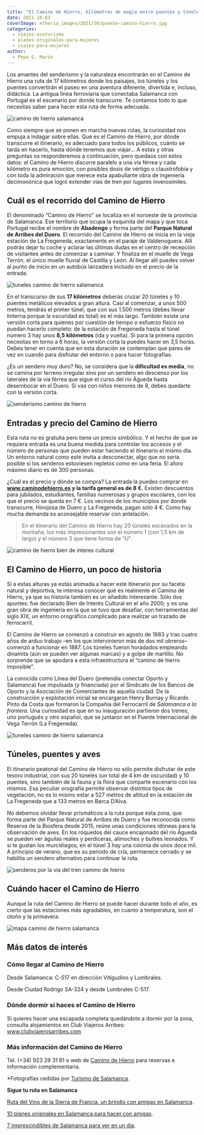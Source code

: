 ```yaml
---
title: "El Camino de Hierro, kilómetros de magia entre puentes y túneles en Salamanca"
date: 2021-10-03
coverImage: etheria_images/2021/10/puente-camino-hierro.jpg
categories: 
  - viajes-ecoturismo
  - planes-originales-para-mujeres
  - viajes-para-mujeres
author: 
  - Pepa G. Marin
---
```


Los amantes del senderismo y la naturaleza encontrarán en el Camino de Hierro una ruta 
de 17 kilómetros donde los paisajes, los túneles y los puentes convertirán el paseo en 
una aventura diferente, divertida e, incluso, didáctica. La antigua línea ferroviaria 
que conectaba Salamanca con Portugal es el escenario por donde transcurre. Te contamos 
todo lo que necesitas saber para hacer esta ruta de forma adecuada. 

![camino de hierro salamanca](etheria_images/2021/10/senderismo-caminos-hierro.jpg "El Camino de Hierro tiene una extensión de 17 km.")

Como siempre que se ponen en marcha nuevas rutas, la curiosidad nos empuja a indagar 
sobre ellas. Qué es el Camino de Hierro, por dónde transcurre el itinerario, es adecuado 
para todos los públicos, cuánto se tarda en hacerlo, hasta dónde tenemos que viajar… A 
estas y otras preguntas os responderemos a continuación, pero quedaos con estos datos: 
el Camino de Hierro discurre paralelo a una vía férrea y cada kilómetro es pura emoción, 
con posibles dosis de vértigo o claustrofobia y con toda la admiración que merece esta 
apabullante obra de ingeniería decimonónica que logró extender vías de tren por lugares 
inverosímiles. 

## Cuál es el recorrido del Camino de Hierro

El denominado “Camino de Hierro” se localiza en el noroeste de la provincia de 
Salamanca. Ese territorio que ocupa la esquinita del mapa y que toca Portugal recibe el 
nombre de **Abadengo** y forma parte del **Parque Natural de Arribes del Duero**. El 
recorrido del Camino de Hierro se inicia en la vieja estación de La Fregeneda, 
exactamente en el paraje de Valdenoguera. Allí podrás dejar tu coche y aclarar las 
últimas dudas en el centro de recepción de visitantes antes de comenzar a caminar. Y 
finaliza en el muelle de Vega Terrón, el único muelle fluvial de Castilla y León. Al 
llegar allí puedes volver al punto de inicio en un autobús lanzadera incluido en el 
precio de la entrada. 

![tuneles camino de hierro salamanca](etheria_images/2021/10/ruta-camino-de-hierro.jpg "En el Camino de Hierro se atraviesan 20 túneles.")

En el transcurso de sus **17 kilómetros** deberás cruzar 20 túneles y 10 puentes 
metálicos elevados a gran altura. Casi al comenzar, a unos 500 metros, tendrás el primer 
túnel, que con sus 1.500 metros (debes llevar linterna porque la oscuridad es total) es 
el más largo. También existe una versión corta para quienes por cuestión de tiempo o 
esfuerzo físico no puedan hacerlo completo: de la estación de Fregeneda hasta el túnel 
número 3 hay unos **8,5 kilómetros** (ida y vuelta). Si para la primera opción necesitas 
en torno a 6 horas, la versión corta la puedes hacer en 3,5 horas. Debes tener en cuenta 
que en esta duración se contemplan que pares de vez en cuando para disfrutar del entorno 
o para hacer fotografías. 

¿Es un sendero muy duro? No, se considera que la **dificultad es media**, no se camina 
por terreno irregular sino por un sendero en descenso por los laterales de la vía férrea 
que sigue el curso del río Águeda hasta desembocar en el Duero. Si vas con niños menores 
de 8, debes quedarte con la versión corta. 

![senderismo camino de hierro](etheria_images/2021/10/itinerario-camino-hierro.jpg "El Camino de Hierro parte de Fregeneda, en Salamanca.")

## Entradas y precio del Camino de Hierro

Esta ruta no es gratuita pero tiene un precio simbólico. Y el hecho de que se requiera 
entrada es una buena medida para controlar los accesos y el número de personas que 
pueden estar haciendo el itinerario el mismo día. Un entorno natural como este invita a 
desconectar, algo que no sería posible si los senderos estuviesen repletos como en una 
feria. El aforo máximo diario es de 300 personas. 

¿Cuál es el precio y dónde se compra? La entrada la puedes comprar en 
**www.caminodehierro.es y la tarifa general es de 8 €.** Existen descuentos para 
jubilados, estudiantes, familias numerosas y grupos escolares, con los que el precio se 
queda en 7 €. Los vecinos de los municipios por donde transcurre, Hinojosa de Duero y La 
Fregeneda, pagan sólo 4 €. Como hay mucha demanda es aconsejable reservar con 
antelación. 

> En el itinerario del Camino de Hierro hay 20 túneles excavados en la montaña, los más 
> impresionantes son el número 1 (con 1,5 km de largo) y el número 3 que tiene forma de 
> “U”. 

![camino de hierro bien de interes cultural](etheria_images/2021/10/puente-camino-hierro.jpg "El Camino de Hierro fue declarado Bien de Interés Cultural en el año 2000.")

## El Camino de Hierro, un poco de historia

Si a estas alturas ya estás animada a hacer este itinerario por su faceta natural y 
deportiva, te interesa conocer qué es realmente el Camino de Hierro, ya que su historia 
también es un añadido interesante. Sólo dos apuntes: fue declarado Bien de Interés 
Cultural en el año 2000; y es una gran obra de ingeniería en la que se tuvo que 
desafiar, con herramientas del siglo XIX, un entorno orográfico complicado para realizar 
un trazado de ferrocarril. 

El Camino de Hierro se comenzó a construir en agosto de 1883 y tras cuatro años de arduo 
trabajo –en los que intervinieron más de dos mil obreros– comenzó a funcionar en 1887. 
Los túneles fueron horadados empleando dinamita (aún se pueden ver algunas marcas) y a 
golpe de martillo. No sorprende que se apodara a esta infraestructura el “camino de 
hierro imposible”. 

La conocida como Línea del Duero (pretendía conectar Oporto y Salamanca) fue impulsada 
(y financiada) por el Sindicato de los Bancos de Oporto y la Asociación de Comerciantes 
de aquella ciudad. De la construcción y explotación inicial se encargaron Henry Burnay y 
Ricardo Pinto da Costa que formaron la Compañía del Ferrocarril de _Salamanca a la 
frontera_. Una curiosidad es que en su inauguración partieron dos trenes, uno portugués 
y otro español, que se juntaron en el Puente Internacional de Vega Terrón (La 
Fregeneda). 

![tuneles camino de hierro salamanca](etheria_images/2021/10/tunel-caminos-hierro.jpg "Algunos túneles tienen una longitud de 1,5 km.")

## Túneles, puentes y aves

El itinerario peatonal del Camino de Hierro no sólo permite disfrutar de este tesoro 
industrial, con sus 20 túneles (un total de 4 km de oscuridad) y 10 puentes, sino 
también de la fauna y la flora que comparte escenario con los mismos. Esa peculiar 
orografía permite observar distintos tipos de vegetación, no es lo mismo estar a 527 
metros de altitud en la estación de La Fregeneda que a 133 metros en Barca D’Alva. 

No debemos olvidar llevar prismáticos a la ruta porque esta zona, que forma parte del 
Parque Natural de Arribes de Duero y fue reconocida como Reserva de la Biosfera desde 
2015, reúne unas condiciones idóneas para la observación de aves. En los roquedos del 
cauce encajonado del río Águeda se pueden ver águilas reales y perdiceras, alimoches y 
buitres leonados. Y si te gustan los murciélagos, en el túnel 3 hay una colonia de unos 
doce mil. A principio de verano, que es su período de cría, permanece cerrado y se 
habilita un sendero alternativo para continuar la ruta. 

![senderos por la via del tren camino de hierro](etheria_images/2021/10/itinerario-camino-hierro-arribes.jpg "El Camino de Hierro ofrece dos opciones: 17 km o bien 8,5 km.")

## Cuándo hacer el Camino de Hierro

Aunque la ruta del Camino de Hierro se puede hacer durante todo el año, es cierto que 
las estaciones más agradables, en cuanto a temperatura, son el otoño y la primavera. 

![mapa camino de hierro salamanca](etheria_images/2021/10/Mapa-Camino-de-Hierro-717x1024.jpg "? Descarga el mapa del Camino de Hierro para tenerlo offline.")

## Más datos de interés

### Cómo llegar al Camino de Hierro

Desde Salamanca: C-517 en dirección Vitigudino y Lumbrales. 

Desde Ciudad Rodrigo SA-324 y desde Lumbrales C-517. 

### Dónde dormir si haces el Camino de Hierro

Si quieres hacer una escapada completa quedándote a dormir por la zona, consulta 
alojamientos en Club Viajeros Arribes: www.clubviajerosarribes.com 

### Más información del Camino de Hierro

Tel. (+34) 923 29 31 81 o web de [Camino de Hierro](http://www.caminodehierro.es/) para 
reservas e información complementaria. 

\*Fotografías cedidas por [Turismo de Salamanca](http://www.salamancaemocion.es/). 

**Sigue tu ruta en Salamanca** 

[Ruta del Vino de la Sierra de Francia, un brindis con amigas en 
Salamanca](https://etheriamagazine.com/2021/08/11/plan-con-amigas-ruta-del-vino-sierra-de-francia/). 

[10 planes originales en Salamanca para hacer con 
amigas](https://etheriamagazine.com/2021/03/31/planes-en-salamanca-con-amigas/). 

[7 imprescindibles de Salamanca para ver en un 
día](https://etheriamagazine.com/2021/03/15/imprescindibles-de-salamanca-en-un-dia/).
